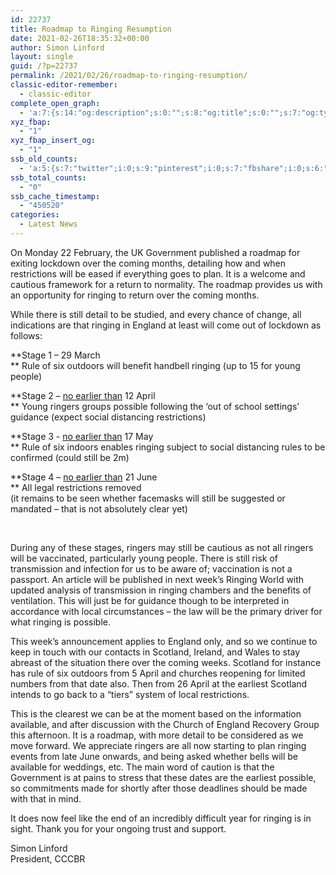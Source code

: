 ```yaml
---
id: 22737
title: Roadmap to Ringing Resumption
date: 2021-02-26T18:35:32+00:00
author: Simon Linford
layout: single
guid: /?p=22737
permalink: /2021/02/26/roadmap-to-ringing-resumption/
classic-editor-remember:
  - classic-editor
complete_open_graph:
  - 'a:7:{s:14:"og:description";s:0:"";s:8:"og:title";s:0:"";s:7:"og:type";s:0:"";s:12:"twitter:card";s:7:"summary";s:15:"twitter:creator";s:0:"";s:19:"twitter:description";s:0:"";s:8:"og:image";s:0:"";}'
xyz_fbap:
  - "1"
xyz_fbap_insert_og:
  - "1"
ssb_old_counts:
  - 'a:5:{s:7:"twitter";i:0;s:9:"pinterest";i:0;s:7:"fbshare";i:0;s:6:"reddit";i:0;s:6:"tumblr";N;}'
ssb_total_counts:
  - "0"
ssb_cache_timestamp:
  - "450520"
categories:
  - Latest News
---
```

On Monday 22 February, the UK Government published a roadmap for exiting lockdown over the coming months, detailing how and when restrictions will be eased if everything goes to plan. It is a welcome and cautious framework for a return to normality. The roadmap provides us with an opportunity for ringing to return over the coming months.

While there is still detail to be studied, and every chance of change, all indications are that ringing in England at least will come out of lockdown as follows:

**Stage 1 – 29 March  
** Rule of six outdoors will benefit handbell ringing (up to 15 for young people)

**Stage 2 – <u>no earlier than</u> 12 April  
** Young ringers groups possible following the ‘out of school settings’ guidance (expect social distancing restrictions)

**Stage 3 - <u>no earlier than</u> 17 May  
** Rule of six indoors enables ringing subject to social distancing rules to be confirmed (could still be 2m)

**Stage 4 – <u>no earlier than</u> 21 June  
** All legal restrictions removed  
(it remains to be seen whether facemasks will still be suggested or mandated – that is not absolutely clear yet)

&nbsp;

During any of these stages, ringers may still be cautious as not all ringers will be vaccinated, particularly young people. There is still risk of transmission and infection for us to be aware of; vaccination is not a passport. An article will be published in next week’s Ringing World with updated analysis of transmission in ringing chambers and the benefits of ventilation. This will just be for guidance though to be interpreted in accordance with local circumstances – the law will be the primary driver for what ringing is possible.

This week’s announcement applies to England only, and so we continue to keep in touch with our contacts in Scotland, Ireland, and Wales to stay abreast of the situation there over the coming weeks. Scotland for instance has rule of six outdoors from 5 April and churches reopening for limited numbers from that date also. Then from 26 April at the earliest Scotland intends to go back to a “tiers” system of local restrictions.

This is the clearest we can be at the moment based on the information available, and after discussion with the Church of England Recovery Group this afternoon. It is a roadmap, with more detail to be considered as we move forward. We appreciate ringers are all now starting to plan ringing events from late June onwards, and being asked whether bells will be available for weddings, etc. The main word of caution is that the Government is at pains to stress that these dates are the earliest possible, so commitments made for shortly after those deadlines should be made with that in mind.

It does now feel like the end of an incredibly difficult year for ringing is in sight. Thank you for your ongoing trust and support.

Simon Linford  
President, CCCBR

&nbsp;
